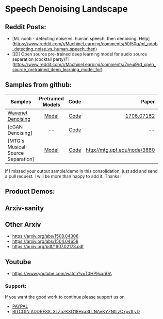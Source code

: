 # Speech Denoising Landscape

## Reddit Posts:

- [ML noob - detecting noise vs. human speech, then denoising. Help]
(https://www.reddit.com/r/MachineLearning/comments/50f50q/ml_noob_detecting_noise_vs_human_speech_then)
- [[D] Open source pre-trained deep learning model for audio source separation (cocktail party)?]
(https://www.reddit.com/r/MachineLearning/comments/7neui9/d_open_source_pretrained_deep_learning_model_for)


## Samples from github:

| Samples       | Pretrained Models           | Code  | Paper  | Output Quality
| ------------- |:---------------------------:| -----:| ------:|------:|
| [Wavenet Denoising](http://www.jordipons.me/apps/speech-denoising-wavenet/)| [Model](https://github.com/drethage/speech-denoising-wavenet/tree/master/sessions/001) | [Code](https://github.com/drethage/speech-denoising-wavenet) | [1706.07162](https://arxiv.org/abs/1706.07162) | A |
| [cGAN Denoising] | -- | [Code](https://github.com/ghunkins/Voice-Denoising-AN) | -- | -- |
| [MTG's Musical Source Separation] | [Model](https://drive.google.com/file/d/0B-Th_dYuM4nOa3ZMSmhwRkwzaGM/view) | [Code](https://github.com/MTG/DeepConvSep) | http://mtg.upf.edu/node/3680 | -- |


If I missed your output sample/demo in this consolidation, just add and send a pull request. I will be more than happy to add it. Thanks!

## Product Demos:


## Arxiv-sanity

## Other Arxiv

- https://arxiv.org/abs/1508.04306
- https://arxiv.org/abs/1504.04658
- https://arxiv.org/pdf/1607.02173.pdf

## Youtube
- https://www.youtube.com/watch?v=T0HP9cxri0A


### Support:

If you want the good work to continue please support us on

* [PAYPAL](https://www.paypal.me/ishandutta2007)
* [BITCOIN ADDRESS: 3LZazKXG18Hxa3LLNAeKYZNtLzCxpv1LyD](https://www.coinbase.com/join/5a8e4a045b02c403bc3a9c0c)

